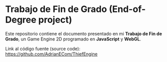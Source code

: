# Trabajo de Fin de Grado (End-of-Degree project)

Este repositorio contiene el documento presentado en mi **Trabajo de Fin de Grado**, un Game Engine 2D programado en **JavaScript** y **WebGL**.

Link al código fuente (source code): https://github.com/AdrianECom/ThiefEngine
